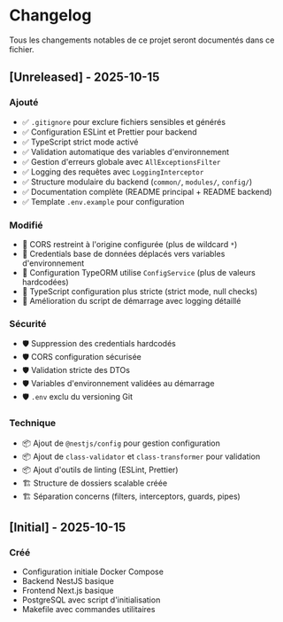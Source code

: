 # Changelog

Tous les changements notables de ce projet seront documentés dans ce fichier.

## [Unreleased] - 2025-10-15

### Ajouté
- ✅ `.gitignore` pour exclure fichiers sensibles et générés
- ✅ Configuration ESLint et Prettier pour backend
- ✅ TypeScript strict mode activé
- ✅ Validation automatique des variables d'environnement
- ✅ Gestion d'erreurs globale avec `AllExceptionsFilter`
- ✅ Logging des requêtes avec `LoggingInterceptor`
- ✅ Structure modulaire du backend (`common/`, `modules/`, `config/`)
- ✅ Documentation complète (README principal + README backend)
- ✅ Template `.env.example` pour configuration

### Modifié
- 🔧 CORS restreint à l'origine configurée (plus de wildcard `*`)
- 🔧 Credentials base de données déplacés vers variables d'environnement
- 🔧 Configuration TypeORM utilise `ConfigService` (plus de valeurs hardcodées)
- 🔧 TypeScript configuration plus stricte (strict mode, null checks)
- 🔧 Amélioration du script de démarrage avec logging détaillé

### Sécurité
- 🛡️ Suppression des credentials hardcodés
- 🛡️ CORS configuration sécurisée
- 🛡️ Validation stricte des DTOs
- 🛡️ Variables d'environnement validées au démarrage
- 🛡️ `.env` exclu du versioning Git

### Technique
- 📦 Ajout de `@nestjs/config` pour gestion configuration
- 📦 Ajout de `class-validator` et `class-transformer` pour validation
- 📦 Ajout d'outils de linting (ESLint, Prettier)
- 🏗️ Structure de dossiers scalable créée
- 🏗️ Séparation concerns (filters, interceptors, guards, pipes)

## [Initial] - 2025-10-15

### Créé
- Configuration initiale Docker Compose
- Backend NestJS basique
- Frontend Next.js basique
- PostgreSQL avec script d'initialisation
- Makefile avec commandes utilitaires
